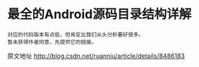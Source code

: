 # 最全的Android源码目录结构详解 

    对应的代码版本有点低，但肯定比我们从头分析要好很多。
    暂未获得作者同意，先提供它的链接。

原文地址 http://blog.csdn.net/ruanniu/article/details/8486183
